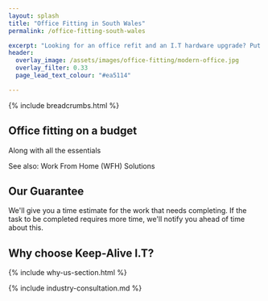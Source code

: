 ```yaml
---
layout: splash
title: "Office Fitting in South Wales"
permalink: /office-fitting-south-wales

excerpt: "Looking for an office refit and an I.T hardware upgrade? Put your feet up and we'll sort everything from procurement, fitting, cable management, and device patching."
header:
  overlay_image: /assets/images/office-fitting/modern-office.jpg
  overlay_filter: 0.33 
  page_lead_text_colour: "#ea5114"

---
```


{% include breadcrumbs.html %}

## Office fitting on a budget

Along with all the essentials

See also: Work From Home (WFH) Solutions

## Our Guarantee
We'll give you a time estimate for the work that needs completing. If the task to be completed requires more time, we'll notify you ahead of time about this.

## Why choose Keep-Alive I.T?
{% include why-us-section.html %}

{% include industry-consultation.md %}